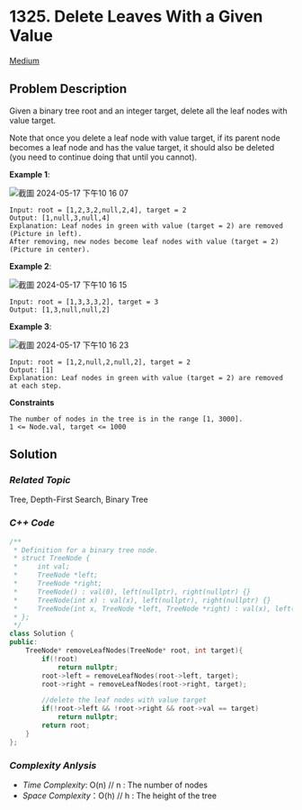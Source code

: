 # 1325. Delete Leaves With a Given Value
[Medium](https://leetcode.com/problems/delete-leaves-with-a-given-value/description/)

## Problem Description

Given a binary tree root and an integer target, delete all the leaf nodes with value target.

Note that once you delete a leaf node with value target, if its parent node becomes a leaf node and has the value target, it should also be deleted (you need to continue doing that until you cannot).

**Example 1**:

![截圖 2024-05-17 下午10 16 07](https://github.com/Eddiecc06/LeetCode/assets/18256877/1a0dff8e-a9ff-4449-8d02-472237a4efcd)

```
Input: root = [1,2,3,2,null,2,4], target = 2
Output: [1,null,3,null,4]
Explanation: Leaf nodes in green with value (target = 2) are removed (Picture in left). 
After removing, new nodes become leaf nodes with value (target = 2) (Picture in center).
```
**Example 2**:

![截圖 2024-05-17 下午10 16 15](https://github.com/Eddiecc06/LeetCode/assets/18256877/e3e8bb06-11d8-47a2-be8d-f8f595dd1cf7)

```
Input: root = [1,3,3,3,2], target = 3
Output: [1,3,null,null,2]
```
**Example 3**:

![截圖 2024-05-17 下午10 16 23](https://github.com/Eddiecc06/LeetCode/assets/18256877/92cd93ec-bfc8-4bbe-9091-5fa509a05e3f)

```
Input: root = [1,2,null,2,null,2], target = 2
Output: [1]
Explanation: Leaf nodes in green with value (target = 2) are removed at each step.
```

**Constraints**
```
The number of nodes in the tree is in the range [1, 3000].
1 <= Node.val, target <= 1000
```

## Solution

### _Related Topic_
   Tree, Depth-First Search, Binary Tree

### _C++ Code_
```cpp
/**
 * Definition for a binary tree node.
 * struct TreeNode {
 *     int val;
 *     TreeNode *left;
 *     TreeNode *right;
 *     TreeNode() : val(0), left(nullptr), right(nullptr) {}
 *     TreeNode(int x) : val(x), left(nullptr), right(nullptr) {}
 *     TreeNode(int x, TreeNode *left, TreeNode *right) : val(x), left(left), right(right) {}
 * };
 */
class Solution {
public:
    TreeNode* removeLeafNodes(TreeNode* root, int target){
        if(!root)
            return nullptr;
        root->left = removeLeafNodes(root->left, target);
        root->right = removeLeafNodes(root->right, target);

        //delete the leaf nodes with value target
        if(!root->left && !root->right && root->val == target)
            return nullptr;
        return root;       
    }
};
```

### _Complexity Anlysis_
- _Time Complexity_: O(n) // n : The number of nodes
- _Space Complexity_：O(h) // h : The height of the tree
